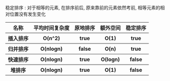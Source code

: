 
<table>
<tr>
    <th>名称</th>
    <th>平均时间复杂度</th>
    <th>原地排序</th>
    <th>额外空间</th>
    <th>稳定排序</th>
</tr>        
<tr>
    <th>插入排序</th>
    <th>O(n^2)</th>
    <th>true</th>
    <th>O(1)</th>
    <th>true </th>
</tr>
<tr>
    <th>归并排序 </th>
    <th>O(nlogn)</th>
    <th>false</th>
    <th>O(n)</th>
    <th>true</th>
</tr>
<tr>
    <th>快速排序</th>
    <th>O(nlogn) </th>
    <th>true</th>
    <th>O(logn)</th>
    <th>false</th>
</tr>
<tr>
    <th>堆排序</th>
    <th>O(nlogn)</th>
    <th>true</th>
    <th>O(1)</th>
    <th>false</th>
</tr>
<tr>稳定排序 : 对于相等的元素, 在排序前后, 原来靠前的元素依然考前, 相等元素的相对位置没有发生变化</tr>
</table>
